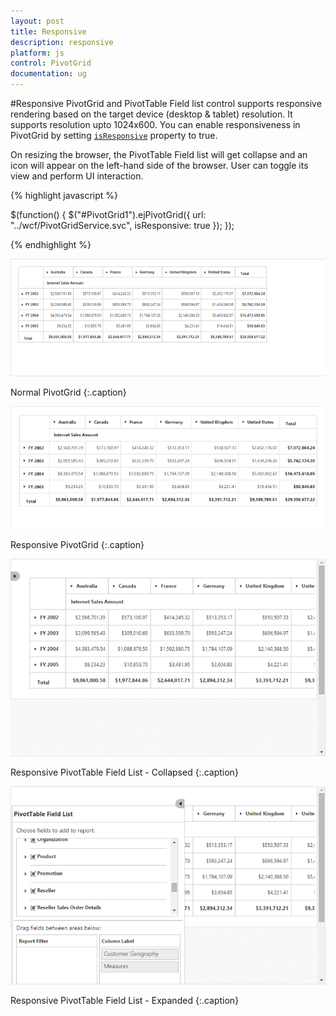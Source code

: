 ```yaml
---
layout: post
title: Responsive
description: responsive
platform: js
control: PivotGrid
documentation: ug
---
```


#Responsive
PivotGrid and PivotTable Field list control supports responsive rendering based on the target device (desktop & tablet) resolution. It supports resolution upto 1024x600. You can enable responsiveness in PivotGrid by setting [`isResponsive`](/js/api/ejpivotgrid#members:isresponsive) property to true. 

On resizing the browser, the PivotTable Field list will get collapse and an icon will appear on the left-hand side of the browser. User can toggle its view and perform UI interaction.

{% highlight javascript %}

$(function() {
    $("#PivotGrid1").ejPivotGrid({
        url: "../wcf/PivotGridService.svc",
        isResponsive: true
    });
});

{% endhighlight %}

![](Responsive_images/normal.png)

Normal PivotGrid
{:.caption}

![](Responsive_images/responsive.png)

Responsive PivotGrid
{:.caption}

![](Responsive_images/res-schema.png)

Responsive PivotTable Field List - Collapsed
{:.caption}

![](Responsive_images/res-schema1.png)

Responsive PivotTable Field List - Expanded
{:.caption}